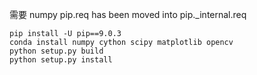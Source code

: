 需要 numpy
pip.req has been moved into pip._internal.req
``` sh?linenums
pip install -U pip==9.0.3
conda install numpy cython scipy matplotlib opencv 
python setup.py build
python setup.py install
```
